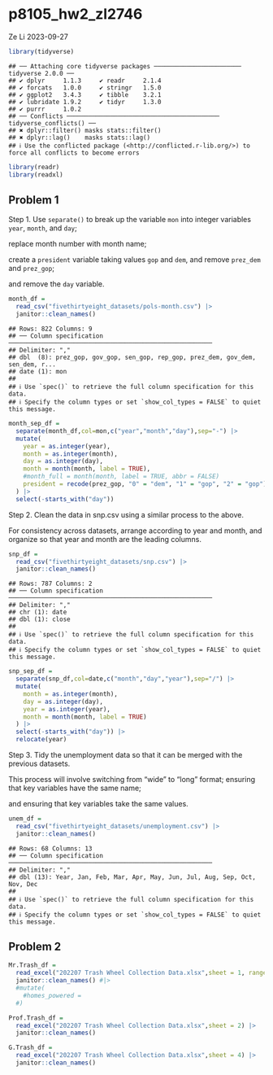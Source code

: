 p8105_hw2_zl2746
================
Ze Li
2023-09-27

``` r
library(tidyverse)
```

    ## ── Attaching core tidyverse packages ──────────────────────── tidyverse 2.0.0 ──
    ## ✔ dplyr     1.1.3     ✔ readr     2.1.4
    ## ✔ forcats   1.0.0     ✔ stringr   1.5.0
    ## ✔ ggplot2   3.4.3     ✔ tibble    3.2.1
    ## ✔ lubridate 1.9.2     ✔ tidyr     1.3.0
    ## ✔ purrr     1.0.2     
    ## ── Conflicts ────────────────────────────────────────── tidyverse_conflicts() ──
    ## ✖ dplyr::filter() masks stats::filter()
    ## ✖ dplyr::lag()    masks stats::lag()
    ## ℹ Use the conflicted package (<http://conflicted.r-lib.org/>) to force all conflicts to become errors

``` r
library(readr)
library(readxl)
```

## Problem 1

Step 1. Use `separate()` to break up the variable `mon` into integer
variables `year`, `month`, and `day`;

replace month number with month name;

create a `president` variable taking values `gop` and `dem`, and remove
`prez_dem` and `prez_gop`;

and remove the `day` variable.

``` r
month_df = 
  read_csv("fivethirtyeight_datasets/pols-month.csv") |>
  janitor::clean_names()
```

    ## Rows: 822 Columns: 9
    ## ── Column specification ────────────────────────────────────────────────────────
    ## Delimiter: ","
    ## dbl  (8): prez_gop, gov_gop, sen_gop, rep_gop, prez_dem, gov_dem, sen_dem, r...
    ## date (1): mon
    ## 
    ## ℹ Use `spec()` to retrieve the full column specification for this data.
    ## ℹ Specify the column types or set `show_col_types = FALSE` to quiet this message.

``` r
month_sep_df =
  separate(month_df,col=mon,c("year","month","day"),sep="-") |>
  mutate(
    year = as.integer(year),
    month = as.integer(month),
    day = as.integer(day),
    month = month(month, label = TRUE),
    #month_full = month(month, label = TRUE, abbr = FALSE)
    president = recode(prez_gop, "0" = "dem", "1" = "gop", "2" = "gop")
  ) |>
  select(-starts_with("day"))
```

Step 2. Clean the data in snp.csv using a similar process to the above.

For consistency across datasets, arrange according to year and month,
and organize so that year and month are the leading columns.

``` r
snp_df = 
  read_csv("fivethirtyeight_datasets/snp.csv") |>
  janitor::clean_names()
```

    ## Rows: 787 Columns: 2
    ## ── Column specification ────────────────────────────────────────────────────────
    ## Delimiter: ","
    ## chr (1): date
    ## dbl (1): close
    ## 
    ## ℹ Use `spec()` to retrieve the full column specification for this data.
    ## ℹ Specify the column types or set `show_col_types = FALSE` to quiet this message.

``` r
snp_sep_df =
  separate(snp_df,col=date,c("month","day","year"),sep="/") |>
  mutate(
    month = as.integer(month),
    day = as.integer(day),
    year = as.integer(year),
    month = month(month, label = TRUE)
  ) |>
  select(-starts_with("day")) |>
  relocate(year)
```

Step 3. Tidy the unemployment data so that it can be merged with the
previous datasets.

This process will involve switching from “wide” to “long” format;
ensuring that key variables have the same name;

and ensuring that key variables take the same values.

``` r
unem_df = 
  read_csv("fivethirtyeight_datasets/unemployment.csv") |>
  janitor::clean_names()
```

    ## Rows: 68 Columns: 13
    ## ── Column specification ────────────────────────────────────────────────────────
    ## Delimiter: ","
    ## dbl (13): Year, Jan, Feb, Mar, Apr, May, Jun, Jul, Aug, Sep, Oct, Nov, Dec
    ## 
    ## ℹ Use `spec()` to retrieve the full column specification for this data.
    ## ℹ Specify the column types or set `show_col_types = FALSE` to quiet this message.

## Problem 2

``` r
Mr.Trash_df = 
  read_excel("202207 Trash Wheel Collection Data.xlsx",sheet = 1, range = "A2:N549") |>
  janitor::clean_names() #|>
  #mutate(
    #homes_powered = 
  #)

Prof.Trash_df = 
  read_excel("202207 Trash Wheel Collection Data.xlsx",sheet = 2) |>
  janitor::clean_names()

G.Trash_df = 
  read_excel("202207 Trash Wheel Collection Data.xlsx",sheet = 4) |>
  janitor::clean_names()
```
